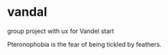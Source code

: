 # vandal
group project with ux for Vandel
start

Pteronophobia is the fear of being tickled by feathers. 